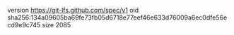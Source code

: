 version https://git-lfs.github.com/spec/v1
oid sha256:134a09605ba69fe73fb05d6718e77eef46e633d76009a6ec0dfe56ecd9e9c745
size 2085
